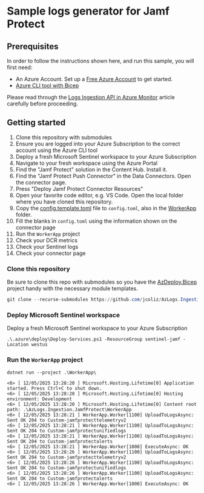 # Sample logs generator for Jamf Protect

## Prerequisites

In order to follow the instructions shown here, and run this sample, you will first need:

* An Azure Account. Set up a [Free Azure Account](https://azure.microsoft.com/en-us/pricing/purchase-options/azure-account) to get started.
* [Azure CLI tool with Bicep](https://learn.microsoft.com/en-us/azure/azure-resource-manager/bicep/install#azure-cli)

Please read through the [Logs Ingestion API in Azure Monitor](https://learn.microsoft.com/en-us/azure/azure-monitor/logs/logs-ingestion-api-overview) article carefully before proceeding.

## Getting started

1. Clone this repository with submodules
1. Ensure you are logged into your Azure Subscription to the correct account using the Azure CLI tool
1. Deploy a fresh Microsoft Sentinel workspace to your Azure Subscription
1. Navigate to your fresh workspace using the Azure Portal
1. Find the "Jamf Protect" solution in the Content Hub. Install it.
1. Find the "Jamf Protect Push Connector" in the Data Connectors. Open the connector page.
1. Press "Deploy Jamf Protect Connector Resources"
1. Open your favorite code editor, e.g. VS Code. Open the local folder where you have cloned this repository.
1. Copy the [config.template.toml](./WorkerApp/config.template.toml) file to `config.toml`, also in the [WorkerApp](./WorkerApp/) folder.
1. Fill the blanks in `config.toml` using the information shown on the connector page
1. Run the `WorkerApp` project
1. Check your DCR metrics
1. Check your Sentinel logs
1. Check your connector page

### Clone this repository

Be sure to clone this repo with submodules so you have the [AzDeploy.Bicep](https://github.com/jcoliz/AzDeploy.Bicep) project handy with the necessary module templates.

```powershell
git clone --recurse-submodules https://github.com/jcoliz/AzLogs.Ingestion.JamfProtect.git
```

### Deploy Microsoft Sentinel workspace

Deploy a fresh Microsoft Sentinel workspace to your Azure Subscription

```dotnetcli
.\.azure\deploy\Deploy-Services.ps1 -ResourceGroup sentinel-jamf -Location westus
```

### Run the `WorkerApp` project

```dotnetcli
dotnet run --project .\WorkerApp\
```

```dotnetcli
<6> [ 12/05/2025 13:28:20 ] Microsoft.Hosting.Lifetime[0] Application started. Press Ctrl+C to shut down.
<6> [ 12/05/2025 13:28:20 ] Microsoft.Hosting.Lifetime[0] Hosting environment: Development
<6> [ 12/05/2025 13:28:20 ] Microsoft.Hosting.Lifetime[0] Content root path: .\AzLogs.Ingestion.JamfProtect\WorkerApp
<6> [ 12/05/2025 13:28:21 ] WorkerApp.Worker[1100] UploadToLogsAsync: Sent OK 204 to Custom-jamfprotecttelemetryv2
<6> [ 12/05/2025 13:28:21 ] WorkerApp.Worker[1100] UploadToLogsAsync: Sent OK 204 to Custom-jamfprotectunifiedlogs
<6> [ 12/05/2025 13:28:21 ] WorkerApp.Worker[1100] UploadToLogsAsync: Sent OK 204 to Custom-jamfprotectalerts
<6> [ 12/05/2025 13:28:21 ] WorkerApp.Worker[1000] ExecuteAsync: OK
<6> [ 12/05/2025 13:28:26 ] WorkerApp.Worker[1100] UploadToLogsAsync: Sent OK 204 to Custom-jamfprotecttelemetryv2
<6> [ 12/05/2025 13:28:26 ] WorkerApp.Worker[1100] UploadToLogsAsync: Sent OK 204 to Custom-jamfprotectunifiedlogs
<6> [ 12/05/2025 13:28:26 ] WorkerApp.Worker[1100] UploadToLogsAsync: Sent OK 204 to Custom-jamfprotectalerts
<6> [ 12/05/2025 13:28:26 ] WorkerApp.Worker[1000] ExecuteAsync: OK
```
